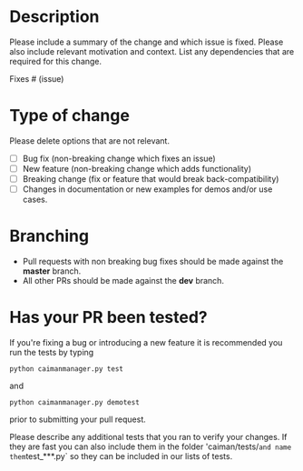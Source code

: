 # Description

Please include a summary of the change and which issue is fixed. Please also include relevant motivation and context. List any dependencies that are required for this change.

Fixes # (issue)

# Type of change

Please delete options that are not relevant.

- [ ] Bug fix (non-breaking change which fixes an issue)
- [ ] New feature (non-breaking change which adds functionality)
- [ ] Breaking change (fix or feature that would break back-compatibility)
- [ ] Changes in documentation or new examples for demos and/or use cases.

# Branching

- Pull requests with non breaking bug fixes should be made against the **master** branch.
- All other PRs should be made against the **dev** branch.

# Has your PR been tested?

If you're fixing a bug or introducing a new feature it is recommended you run the tests by typing

```python caimanmanager.py test```

and

```python caimanmanager.py demotest```

prior to submitting your pull request. 

Please describe any additional tests that you ran to verify your changes. If they are fast you can also
include them in the folder 'caiman/tests/` and name them `test_***.py` so they can be included in our lists of tests.
